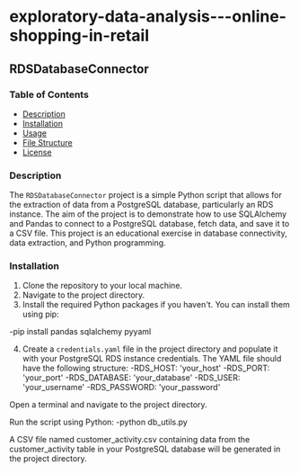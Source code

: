 # exploratory-data-analysis---online-shopping-in-retail

## RDSDatabaseConnector

### Table of Contents
- [Description](#description)
- [Installation](#installation)
- [Usage](#usage)
- [File Structure](#file-structure)
- [License](#license)

### Description
The `RDSDatabaseConnector` project is a simple Python script that allows for the extraction of data from a PostgreSQL database, particularly an RDS instance. The aim of the project is to demonstrate how to use SQLAlchemy and Pandas to connect to a PostgreSQL database, fetch data, and save it to a CSV file. This project is an educational exercise in database connectivity, data extraction, and Python programming.

### Installation
1. Clone the repository to your local machine.
2. Navigate to the project directory.
3. Install the required Python packages if you haven't. You can install them using pip:

-pip install pandas sqlalchemy pyyaml

4. Create a `credentials.yaml` file in the project directory and populate it with your PostgreSQL RDS instance credentials. The YAML file should have the following structure:
-RDS_HOST: 'your_host'
-RDS_PORT: 'your_port'
-RDS_DATABASE: 'your_database'
-RDS_USER: 'your_username'
-RDS_PASSWORD: 'your_password'

Open a terminal and navigate to the project directory.

Run the script using Python:
-python db_utils.py

A CSV file named customer_activity.csv containing data from the customer_activity table in your PostgreSQL database will be generated in the project directory.




